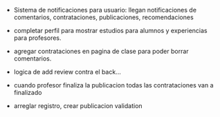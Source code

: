 - Sistema de notificaciones para usuario: llegan notificaciones de comentarios, contrataciones, publicaciones, recomendaciones


- completar perfil para mostrar estudios para alumnos y experiencias para profesores.

- agregar contrataciones en pagina de clase para poder borrar comentarios.


- logica de add review contra el back... 
- cuando profesor finaliza la publicacion todas las contrataciones van a finalizado 
- arreglar registro, crear publicacion validation
